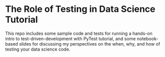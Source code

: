 # The Role of Testing in Data Science Tutorial

This repo includes some sample code and tests for running a hands-on intro to test-driven-development with PyTest tutorial, and some notebook-based slides for discussing my perspectives on the when, why, and how of testing your data science code.
